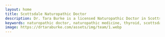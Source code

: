 ```yaml
---
layout: home
title: Scottsdale Naturopathic Doctor
description: Dr. Tara Burke is a licensed Naturopathic Doctor in Scottsdale, Arizona providing optimized and personalized alternative healthcare
keywords: naturopathic doctor, naturopathic medicine, thyroid, scottsdale naturopathic doctor, hormone balancing
image: https://drtaraburke.com/assets/img/team/1.webp
---
```

